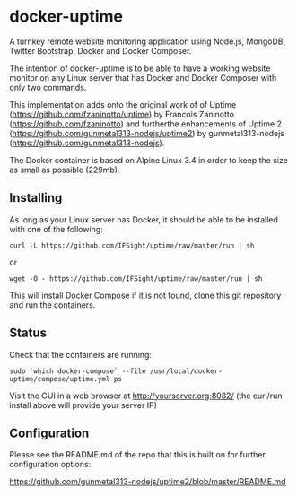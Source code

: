 docker-uptime
======

A turnkey remote website monitoring application using Node.js, MongoDB, Twitter Bootstrap, Docker and Docker Composer.

The intention of docker-uptime is to be able to have a working website monitor on any Linux server that has Docker and Docker Composer with only two commands.

This implementation adds onto the original work of of Uptime (https://github.com/fzaninotto/uptime) by Francois Zaninotto (https://github.com/fzaninotto) and furtherthe enhancements of Uptime 2 (https://github.com/gunmetal313-nodejs/uptime2) by gunmetal313-nodejs (https://github.com/gunmetal313-nodejs).

The Docker container is based on Alpine Linux 3.4 in order to keep the size as small as possible (229mb).

Installing
----------
As long as your Linux server has Docker, it should be able to be installed with one of the following:
```
curl -L https://github.com/IFSight/uptime/raw/master/run | sh
```
or
```
wget -O - https://github.com/IFSight/uptime/raw/master/run | sh
```
This will install Docker Compose if it is not found, clone this git repository and run the containers.

Status
------
Check that the containers are running:
```
sudo `which docker-compose` --file /usr/local/docker-uptime/compose/uptime.yml ps
```

Visit the GUI in a web browser at http://yourserver.org:8082/ (the curl/run install above will provide your server IP)

Configuration
-------------
Please see the README.md of the repo that this is built on for further configuration options:

https://github.com/gunmetal313-nodejs/uptime2/blob/master/README.md
